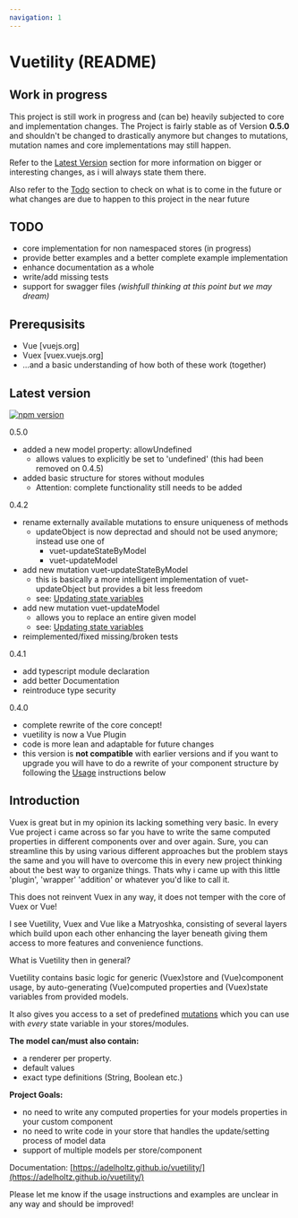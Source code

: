 ```yaml
---
navigation: 1
---
```


# Vuetility (README)

## Work in progress

This project is still work in progress and (can be) heavily subjected to core and implementation changes.
The Project is fairly stable as of Version **0.5.0** and shouldn't be changed to drastically anymore but
changes to mutations, mutation names and core implementations may still happen.

Refer to the [Latest Version](#version) section for more information on bigger or interesting changes, as i will always state them there.

Also refer to the [Todo](#todo) section to check on what is to come in the future or what changes are due to happen
to this project in the near future

## TODO <a href="#" name="todo"></a>
* core implementation for non namespaced stores (in progress)
* provide better examples and a better complete example implementation
* enhance documentation as a whole
* write/add missing tests
* support for swagger files *(wishfull thinking at this point but we may dream)*

## Prerequsisits <a href="#" name="rerequsisits"></a>

* Vue [vuejs.org]
* Vuex [vuex.vuejs.org]
* ...and a basic understanding of how both of these work (together)

## Latest version <a href="#" name="version"></a>

[![npm version](https://badge.fury.io/js/%40adelholtz%2Fvuetility.svg)](https://badge.fury.io/js/%40adelholtz%2Fvuetility)

0.5.0
* added a new model property: allowUndefined
    * allows values to explicitly be set to 'undefined' (this had been removed on 0.4.5)
* added basic structure for stores without modules
    * Attention: complete functionality still needs to be added

0.4.2
* rename externally available mutations to ensure uniqueness of methods
    * updateObject is now deprectad and should not be used anymore; instead use one of
        * vuet-updateStateByModel
        * vuet-updateModel
* add new mutation vuet-updateStateByModel
    * this is basically a more intelligent implementation of vuet-updateObject but provides a bit less freedom
    * see: [Updating state variables](/guide/updateing_state_vars.html)
* add new mutation vuet-updateModel
    * allows you to replace an entire given model
    * see: [Updating state variables](/guide/updateing_state_vars.html)
* reimplemented/fixed missing/broken tests

0.4.1
* add typescript module declaration
* add better Documentation
* reintroduce type security

0.4.0
* complete rewrite of the core concept!
* vuetility is now a Vue Plugin
* code is more lean and adaptable for future changes
* this version is **not compatible** with earlier versions and if you want to upgrade you will have to do a rewrite of your component structure by following the [Usage](#usage) instructions below

## Introduction <a href="#" name="introduction"></a>

Vuex is great but in my opinion its lacking something very basic.
In every Vue project i came across so far you have to write the same computed properties in different
components over and over again. Sure, you can streamline this by using various different approaches but the problem stays 
the same and you will have to overcome this in every new project thinking about the best way to organize things.
Thats why i came up with this little 'plugin', 'wrapper' 'addition' or whatever you'd like to call it.

This does not reinvent Vuex in any way, it does not temper with the core of Vuex or Vue!

I see Vuetility, Vuex and Vue like a Matryoshka, consisting of several layers which build upon each other
enhancing the layer beneath giving them access to more features and convenience functions.

What is Vuetility then in general?

Vuetility contains basic logic for generic (Vuex)store and (Vue)component usage, by auto-generating (Vue)computed properties and (Vuex)state variables from provided models.

It also gives you access to a set of predefined [mutations](/guide/updateing_state_vars.html) which you can use
with *every* state variable in your stores/modules.

__The model can/must also contain:__
* a renderer per property.
* default values
* exact type definitions (String, Boolean etc.)

__Project Goals:__
* no need to write any computed properties for your models properties in your custom component
* no need to write code in your store that handles the update/setting process of model data
* support of multiple models per store/component

Documentation: [https://adelholtz.github.io/vuetility/](https://adelholtz.github.io/vuetility/)


Please let me know if the usage instructions and examples are unclear in any way and should be improved!
